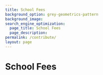 ```yaml
---
title: School Fees
background_option: grey-geometrics-pattern
background_image:
search_engine_optimization:
  page_title: School Fees
  page_description:
permalink: /contribute/
layout: page
---
```


# School Fees